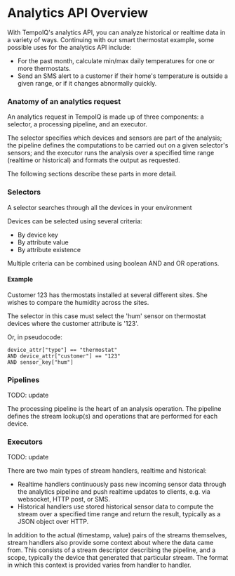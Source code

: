 # Analytics API Overview

With TempoIQ's analytics API, you can analyze historical or realtime data
in a variety of ways. Continuing with our smart thermostat example,
some possible uses for the analytics API include:

* For the past month, calculate min/max daily temperatures for one or more
thermostats.
* Send an SMS alert to a customer if their home's temperature is outside
a given range, or if it changes abnormally quickly.


### Anatomy of an analytics request

An analytics request in TempoIQ is made up of three components: a selector,
a processing pipeline, and an executor.

The selector specifies which devices and sensors are part of the analysis;
the pipeline defines the computations to be carried out on a given selector's sensors;
and the executor runs the analysis over a specified time range (realtime or historical)
and formats the output as requested.

The following sections describe these parts in more detail.

### Selectors

A selector searches through all the devices in your environment

Devices can be selected using several criteria:

* By device key
* By attribute value
* By attribute existence

Multiple criteria can be combined using boolean AND and OR operations.

#### Example
Customer 123 has thermostats installed at several different sites.
She wishes to compare the humidity across the sites.

The selector in this case must select the 'hum' sensor on thermostat devices where
the customer attribute is '123'.

Or, in pseudocode:

```
device_attr["type"] == "thermostat"
AND device_attr["customer"] == "123"
AND sensor_key["hum"]
```

### Pipelines
TODO: update

The processing pipeline is the heart of an analysis operation.
The pipeline defines the stream
lookup(s) and operations that are performed for each device.



### Executors
TODO: update

There are two main types of stream handlers, realtime and historical:
- Realtime handlers continuously pass new incoming sensor data through the analytics
pipeline and push realtime updates to clients, e.g. via websocket, HTTP post, or SMS.
- Historical handlers use stored historical sensor data to compute the stream over
a specified time range and return the result, typically as a JSON object over HTTP.

In addition to the actual (timestamp, value) pairs of the streams themselves, stream
handlers also provide some context about where the data came from. This consists
of a stream descriptor describing the pipeline, and a scope, typically the device
that generated that particular stream. The format in which this context is provided
varies from handler to handler.
